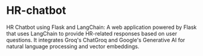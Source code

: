 # HR-chatbot
HR Chatbot using Flask and LangChain: A web application powered by Flask that uses LangChain to provide HR-related responses based on user questions. It integrates Groq's ChatGroq and Google's Generative AI for natural language processing and vector embeddings.
